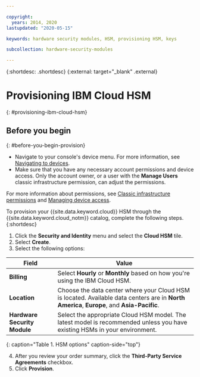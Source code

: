 ```yaml
---

copyright:
  years: 2014, 2020
lastupdated: "2020-05-15"

keywords: hardware security modules, HSM, provisioning HSM, keys

subcollection: hardware-security-modules

---
```


{:shortdesc: .shortdesc}
{:external: target="_blank" .external}

# Provisioning IBM Cloud HSM
{: #provisioning-ibm-cloud-hsm}

## Before you begin
{: #before-you-begin-provision}

* Navigate to your console's device menu. For more information, see [Navigating to devices](/docs/virtual-servers?topic=virtual-servers-navigating-devices).
* Make sure that you have any necessary account permissions and device access. Only the account owner, or a user with the **Manage Users** classic infrastructure permission, can adjust the permissions.

For more information about permissions, see [Classic infrastructure permissions](/docs/account?topic=account-infrapermission#infrapermission) and [Managing device access](/docs/virtual-servers?topic=virtual-servers-managing-device-access).

To provision your {{site.data.keyword.cloud}} HSM through the {{site.data.keyword.cloud_notm}} catalog, complete the following steps.
{:shortdesc}

1. Click the **Security and Identity** menu and select the **Cloud HSM** tile.
2. Select **Create**.
3. Select the following options:

| Field | Value |
| --- | --- |
| **Billing** | Select **Hourly** or **Monthly** based on how you're using the IBM Cloud HSM. |
| **Location** | Choose the data center where your Cloud HSM is located. Available data centers are in **North America**, **Europe**, and **Asia-Pacific**. |
| **Hardware Security Module** | Select the appropriate Cloud HSM model. The latest model is recommended unless you have existing HSMs in your environment. |
{: caption="Table 1. HSM options" caption-side="top"}   

4. After you review your order summary, click the **Third-Party Service Agreements** checkbox.
5. Click **Provision**.
